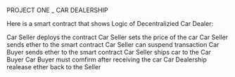 PROJECT ONE _ CAR DEALERSHIP

Here is a smart contract that shows Logic of Decentralizied Car Dealer:

Car Seller deploys the contract
Car Seller sets the price of the car
Car Seller sends ether to the smart contract
Car Seller can suspend transaction
Car Buyer sends ether to the smart contract
Car Seller ships car to the Car Buyer
Car Buyer must comfirm after receiving the car
Car Dealership realease ether back to the Seller